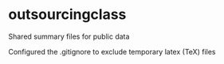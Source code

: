# outsourcingclass
Shared summary files for public data 

Configured the .gitignore to exclude temporary latex (TeX) files
